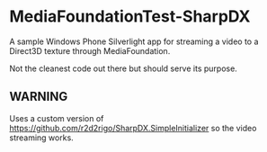 # MediaFoundationTest-SharpDX
A sample Windows Phone Silverlight app for streaming a video to a Direct3D texture through MediaFoundation.

Not the cleanest code out there but should serve its purpose.

## WARNING

Uses a custom version of https://github.com/r2d2rigo/SharpDX.SimpleInitializer so the video streaming works.
